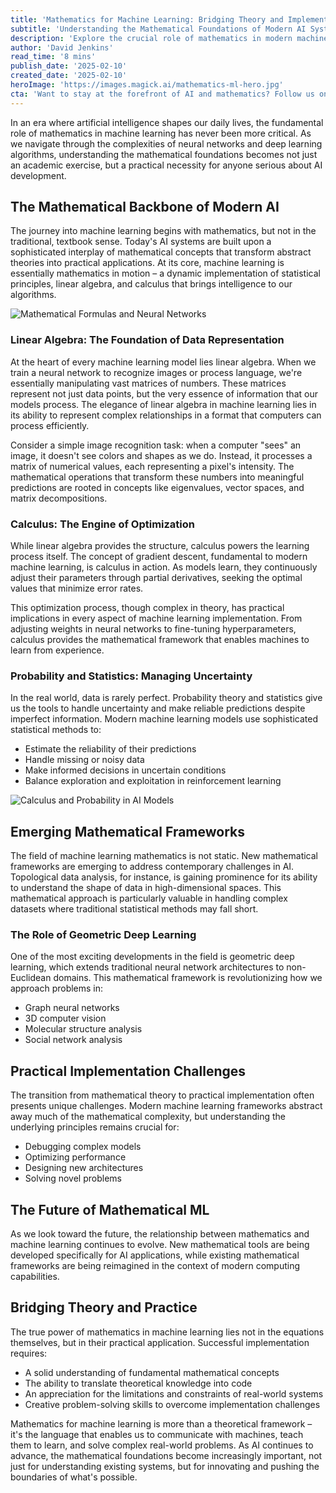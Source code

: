 ```yaml
---
title: 'Mathematics for Machine Learning: Bridging Theory and Implementation in the AI Era'
subtitle: 'Understanding the Mathematical Foundations of Modern AI Systems'
description: 'Explore the crucial role of mathematics in modern machine learning, from fundamental concepts in linear algebra and calculus to emerging frameworks in geometric deep learning. Understand how mathematical principles transform into practical AI applications and shape the future of artificial intelligence.'
author: 'David Jenkins'
read_time: '8 mins'
publish_date: '2025-02-10'
created_date: '2025-02-10'
heroImage: 'https://images.magick.ai/mathematics-ml-hero.jpg'
cta: 'Want to stay at the forefront of AI and mathematics? Follow us on LinkedIn for regular insights into the evolving world of machine learning and its mathematical foundations!'
---
```


In an era where artificial intelligence shapes our daily lives, the fundamental role of mathematics in machine learning has never been more critical. As we navigate through the complexities of neural networks and deep learning algorithms, understanding the mathematical foundations becomes not just an academic exercise, but a practical necessity for anyone serious about AI development.

## The Mathematical Backbone of Modern AI

The journey into machine learning begins with mathematics, but not in the traditional, textbook sense. Today's AI systems are built upon a sophisticated interplay of mathematical concepts that transform abstract theories into practical applications. At its core, machine learning is essentially mathematics in motion – a dynamic implementation of statistical principles, linear algebra, and calculus that brings intelligence to our algorithms.

![Mathematical Formulas and Neural Networks](https://i.magick.ai/PIXE/1739202800715_magick_img.webp)

### Linear Algebra: The Foundation of Data Representation

At the heart of every machine learning model lies linear algebra. When we train a neural network to recognize images or process language, we're essentially manipulating vast matrices of numbers. These matrices represent not just data points, but the very essence of information that our models process. The elegance of linear algebra in machine learning lies in its ability to represent complex relationships in a format that computers can process efficiently.

Consider a simple image recognition task: when a computer "sees" an image, it doesn't see colors and shapes as we do. Instead, it processes a matrix of numerical values, each representing a pixel's intensity. The mathematical operations that transform these numbers into meaningful predictions are rooted in concepts like eigenvalues, vector spaces, and matrix decompositions.

### Calculus: The Engine of Optimization

While linear algebra provides the structure, calculus powers the learning process itself. The concept of gradient descent, fundamental to modern machine learning, is calculus in action. As models learn, they continuously adjust their parameters through partial derivatives, seeking the optimal values that minimize error rates.

This optimization process, though complex in theory, has practical implications in every aspect of machine learning implementation. From adjusting weights in neural networks to fine-tuning hyperparameters, calculus provides the mathematical framework that enables machines to learn from experience.

### Probability and Statistics: Managing Uncertainty

In the real world, data is rarely perfect. Probability theory and statistics give us the tools to handle uncertainty and make reliable predictions despite imperfect information. Modern machine learning models use sophisticated statistical methods to:
- Estimate the reliability of their predictions
- Handle missing or noisy data
- Make informed decisions in uncertain conditions
- Balance exploration and exploitation in reinforcement learning

![Calculus and Probability in AI Models](https://i.magick.ai/PIXE/1739202800718_magick_img.webp)

## Emerging Mathematical Frameworks

The field of machine learning mathematics is not static. New mathematical frameworks are emerging to address contemporary challenges in AI. Topological data analysis, for instance, is gaining prominence for its ability to understand the shape of data in high-dimensional spaces. This mathematical approach is particularly valuable in handling complex datasets where traditional statistical methods may fall short.

### The Role of Geometric Deep Learning

One of the most exciting developments in the field is geometric deep learning, which extends traditional neural network architectures to non-Euclidean domains. This mathematical framework is revolutionizing how we approach problems in:
- Graph neural networks
- 3D computer vision
- Molecular structure analysis
- Social network analysis

## Practical Implementation Challenges

The transition from mathematical theory to practical implementation often presents unique challenges. Modern machine learning frameworks abstract away much of the mathematical complexity, but understanding the underlying principles remains crucial for:
- Debugging complex models
- Optimizing performance
- Designing new architectures
- Solving novel problems

## The Future of Mathematical ML

As we look toward the future, the relationship between mathematics and machine learning continues to evolve. New mathematical tools are being developed specifically for AI applications, while existing mathematical frameworks are being reimagined in the context of modern computing capabilities.

## Bridging Theory and Practice

The true power of mathematics in machine learning lies not in the equations themselves, but in their practical application. Successful implementation requires:
- A solid understanding of fundamental mathematical concepts
- The ability to translate theoretical knowledge into code
- An appreciation for the limitations and constraints of real-world systems
- Creative problem-solving skills to overcome implementation challenges

Mathematics for machine learning is more than a theoretical framework – it's the language that enables us to communicate with machines, teach them to learn, and solve complex real-world problems. As AI continues to advance, the mathematical foundations become increasingly important, not just for understanding existing systems, but for innovating and pushing the boundaries of what's possible.